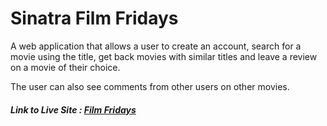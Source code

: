 # Sinatra Film Fridays

A web application that allows a user to create an account, search for a movie using the title, get back movies with similar titles and leave a review on a movie of their choice.

The user can also see comments from other users on other movies. 

##### Link to Live Site : [Film Fridays](https://friday-movie.herokuapp.com/)